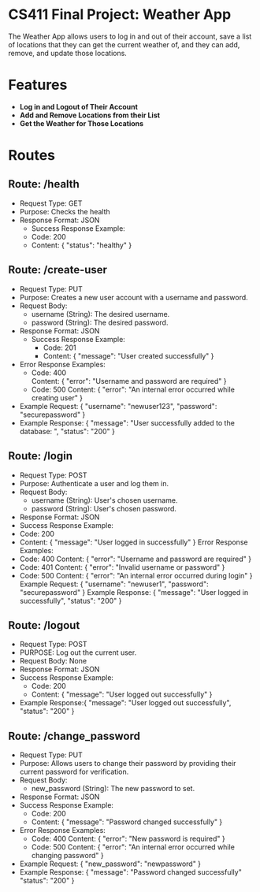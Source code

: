 # CS411 Final Project: Weather App
The Weather App allows users to log in and out of their account, save a list of locations that they can get the current weather of, and they can add, remove, and update those locations.

# Features
- **Log in and Logout of Their Account**
- **Add and Remove Locations from their List**
- **Get the Weather for Those Locations**

# Routes
## Route: /health
- Request Type: GET
- Purpose: Checks the health
- Response Format: JSON
  - Success Response Example:
  - Code: 200
  - Content: { "status": "healthy" }

## Route: /create-user
- Request Type: PUT
- Purpose: Creates a new user account with a username and password.
- Request Body:
  - username (String): The desired username.
  - password (String): The desired password.
- Response Format: JSON
  - Success Response Example:
    - Code: 201
    - Content: { "message": "User <username> created successfully" }
- Error Response Examples:
  - Code: 400  
    Content: { "error": "Username and password are required" }
  - Code: 500
    Content: { "error": "An internal error occurred while creating user" }
- Example Request: { "username": "newuser123", "password": "securepassword" }
- Example Response: { "message": "User successfully added to the database: <username>", "status": "200" }

## Route: /login
- Request Type: POST
- Purpose: Authenticate a user and log them in.
- Request Body:
  - username (String): User's chosen username.
  - password (String): User's chosen password.
- Response Format: JSON
- Success Response Example:
 - Code: 200
 - Content: { "message": "User <username> logged in successfully" }
Error Response Examples:
  - Code: 400 Content: { "error": "Username and password are required" }
  - Code: 401 Content: { "error": "Invalid username or password" }
  - Code: 500 Content: { "error": "An internal error occurred during login" }
Example Request: { "username": "newuser1", "password": "securepassword" }
Example Response: { "message": "User <username> logged in successfully", "status": "200" }

## Route: /logout
- Request Type: POST
- PURPOSE: Log out the current user.
- Request Body: None
- Response Format: JSON
- Success Response Example:
  -  Code: 200
  -  Content: { "message": "User logged out successfully" }
- Example Response:{ "message": "User <username> logged out successfully", "status": "200" }

## Route: /change_password
- Request Type: PUT
- Purpose: Allows users to change their password by providing their current password for verification.
- Request Body:
  - new_password (String): The new password to set.
- Response Format: JSON
- Success Response Example:
  - Code: 200
  - Content: { "message": "Password changed successfully" }
- Error Response Examples:
  - Code: 400 Content: { "error": "New password is required" }
  - Code: 500 Content: { "error": "An internal error occurred while changing password" }
- Example Request: { "new_password": "newpassword" }
- Example Response: { "message": "Password changed successfully" "status": "200" }

## 
  




